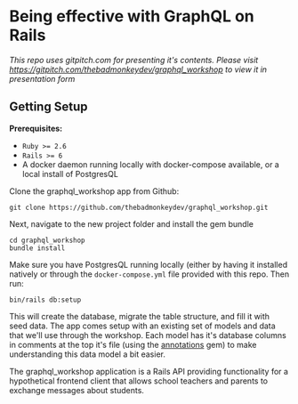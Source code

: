 # Being effective with GraphQL on Rails

_This repo uses gitpitch.com for presenting it's contents.  Please visit https://gitpitch.com/thebadmonkeydev/graphql_workshop to view it in presentation form_

## Getting Setup

**Prerequisites:**
- `Ruby >= 2.6`
- `Rails >= 6`
- A docker daemon running locally with docker-compose available, or a local install of PostgresQL

Clone the graphql_workshop app from Github:

```
git clone https://github.com/thebadmonkeydev/graphql_workshop.git
```

Next, navigate to the new project folder and install the gem bundle

```
cd graphql_workshop
bundle install
```

Make sure you have PostgresQL running locally (either by having it installed natively or through the `docker-compose.yml` file provided with this repo. Then run:

```
bin/rails db:setup
```

This will create the database, migrate the table structure, and fill it with seed data.  The app comes setup with an existing set of models and data that we'll use through the workshop.  Each model has it's database columns in comments at the top it's file (using the [annotations](https://github.com/brentgreeff/annotate) gem) to make understanding this data model a bit easier.

The graphql_workshop application is a Rails API providing functionality for a hypothetical frontend client that allows school teachers and parents to exchange messages about students.
